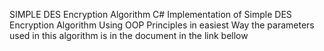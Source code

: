 SIMPLE DES Encryption Algorithm
C# Implementation of Simple DES Encryption Algorithm Using OOP Principles in easiest Way the parameters used in this algorithm is in the document in the link bellow


